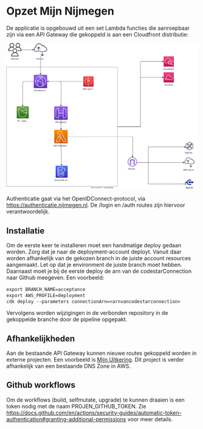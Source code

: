 # Opzet Mijn Nijmegen

De applicatie is opgebouwd uit een set Lambda functies die aanroepbaar zijn via een API Gateway die gekoppeld is aan een Cloudfront distributie:

![Mijn Nijmegen architectuurplaat](assets/mijnnijmegen.drawio.svg)

Authenticatie gaat via het OpenIDConnect-protocol, via https://authenticatie.nijmegen.nl. De /login en /auth routes zijn hiervoor verantwoordelijk.

## Installatie
Om de eerste keer te installeren moet een handmatige deploy gedaan worden. Zorg dat je naar de deployment-account deployt. Vanuit daar worden afhankelijk van de gekozen branch in de juiste account resources aangemaakt. Let op dat je environment de juiste branch moet hebben. Daarnaast moet je bij de eerste deploy de arn van de codestarConnection naar Github meegeven. Een voorbeeld:
``` 
export BRANCH_NAME=acceptance
export AWS_PROFILE=deployment
cdk deploy --parameters connectionArn=<arnvancodestarconnection>
```
Vervolgens worden wijzigingen in de verbonden repository in de gekoppelde branche door de pipeline opgepakt.

## Afhankelijkheden
Aan de bestaande API Gateway kunnen nieuwe routes gekoppeld worden in externe projecten. Een voorbeeld is [Mijn Uitkering](https://github.com/gemeenteNijmegen/mijn-uitkering). Dit project is verder afhankelijk van een bestaande DNS Zone in AWS.

## Github workflows
Om de workflows (build, selfmutate, upgrade) te kunnen draaien is een token nodig met de naam PROJEN_GITHUB_TOKEN. Zie https://docs.github.com/en/actions/security-guides/automatic-token-authentication#granting-additional-permissions voor meer details.